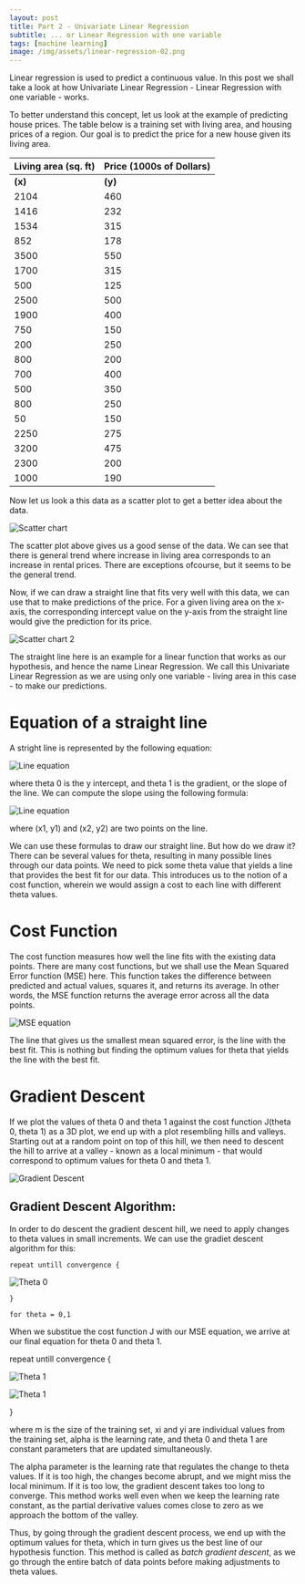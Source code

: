 ```yaml
---
layout: post
title: Part 2 - Univariate Linear Regression
subtitle: ... or Linear Regression with one variable
tags: [machine learning]
image: /img/assets/linear-regression-02.png
---
```


Linear regression is used to predict a continuous value. In this post we shall 
take a look at how Univariate Linear Regression - Linear Regression with one 
variable - works.

To better understand this concept, let us look at the example of predicting 
house prices. The table below is a training set with living area, and housing 
prices of a region. Our goal is to predict the price for a new house given its 
living area.


| Living area (sq. ft) | Price (1000s of Dollars) |
|---|---|
| **(x)** | **(y)**|
|2104|460|
|1416|232|
|1534|315|
|852|178|
|3500|550|
|1700|315|
|500|125|
|2500|500|
|1900|400|
|750|150|
|200|250|
|800|200|
|700|400|
|500|350|
|800|250|
|50|150|
|2250|275|
|3200|475|
|2300|200|
|1000|190|

Now let us look a this data as a scatter plot to get a better idea about the data.

![Scatter chart](http://www.deepumon.com/img/assets/linear-regression-01.png)

The scatter plot above gives us a good sense of the data. We can see that 
there is general trend where increase in living area corresponds to an 
increase in rental prices. There are exceptions ofcourse, but it seems to be 
the general trend.

Now, if we can draw a straight line that fits very well with this data, we can 
use that to make predictions of the price. For a given living area on the 
x-axis, the corresponding intercept value on the y-axis from the straight line 
would give the prediction for its price. 

![Scatter chart 2](http://www.deepumon.com/img/assets/linear-regression-02.jpg) 

The straight line here is an example for a linear function that works as our 
hypothesis, and hence the name Linear Regression. We call this Univariate 
Linear Regression as we are using only one variable - living area in this 
case - to make our predictions.

# Equation of a straight line

A stright line is represented by the following equation:

![Line equation](http://www.deepumon.com/img/assets/linear-regression-03.png) 


where theta 0 is the y intercept, and theta 1 is the gradient, or the slope of 
the line. We can compute the slope using the following formula:

![Line equation](http://www.deepumon.com/img/assets/linear-regression-04.png) 

where (x1, y1) and (x2, y2) are two points on the line.

We can use these formulas to draw our straight line. But how do we draw it? 
There can be several values for theta, resulting in many possible lines through our data 
points. We need to pick some theta value that yields a line that provides the 
best fit for our data. This introduces us to the notion of a cost function, 
wherein we would assign a cost to each line with different theta values.

# Cost Function

The cost function measures how well the line fits with the existing data points. 
There are many cost functions, but we shall use the Mean Squared Error 
function (MSE) here. This function takes the difference between predicted 
and actual values, squares it, and returns its average. In other words, the 
MSE function returns the average error across all the data points.

![MSE equation](http://www.deepumon.com/img/assets/linear-regression-05.png) 

The line that gives us the smallest mean squared error, is the line with the 
best fit. This is nothing but finding the optimum values for theta that yields
the line with the best fit.

# Gradient Descent

If we plot the values of theta 0 and theta 1 against the cost function 
J(theta 0, theta 1) as a 3D plot, we end up with a plot resembling hills 
and valleys. Starting out at a random point on top of this hill, we then need 
to descent the hill to arrive at a valley - known as a local minimum - that 
would correspond to optimum values for theta 0 and theta 1.

![Gradient Descent](http://www.deepumon.com/img/assets/linear-regression-09.png)

## Gradient Descent Algorithm:

In order to do descent the gradient descent hill, we need to apply changes to 
theta values in small increments. We can use the gradiet descent algorithm for 
this:

```
repeat untill convergence {
```
![Theta 0](http://www.deepumon.com/img/assets/linear-regression-06.png)
```
}

for theta = 0,1
```



When we substitue the cost function J with our MSE equation, we arrive at our 
final equation for theta 0 and theta 1.

repeat untill convergence {

![Theta 1](http://www.deepumon.com/img/assets/linear-regression-07.png)

![Theta 1](http://www.deepumon.com/img/assets/linear-regression-08.png)

}

where m is the size of the training set, xi and yi are individual values from 
the training set, alpha is the learning rate, and theta 0 and theta 1 are 
constant parameters that are updated simultaneously.


The alpha parameter is the learning rate that regulates the change to theta 
values. If it is too high, the changes become abrupt, and we might miss the 
local minimum. If it is too low, the gradient descent takes too long to 
converge. This method works well even when we keep the learning rate 
constant, as the partial derivative values comes close to zero as we approach 
the bottom of the valley.

Thus, by going through the gradient descent process, we end up with the optimum 
values for theta, which in turn gives us the best line of our hypothesis 
function. This method is called as _batch gradient descent_, as we go through the 
entire batch of data points before making adjustments to theta values.



 
